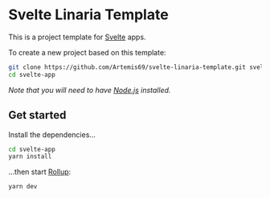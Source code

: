 # Svelte Linaria Template

This is a project template for [Svelte](https://svelte.dev) apps.

To create a new project based on this template:

```bash
git clone https://github.com/Artemis69/svelte-linaria-template.git svelte-app
cd svelte-app
```

*Note that you will need to have [Node.js](https://nodejs.org) installed.*


## Get started

Install the dependencies...

```bash
cd svelte-app
yarn install
```

...then start [Rollup](https://rollupjs.org):

```bash
yarn dev
```

